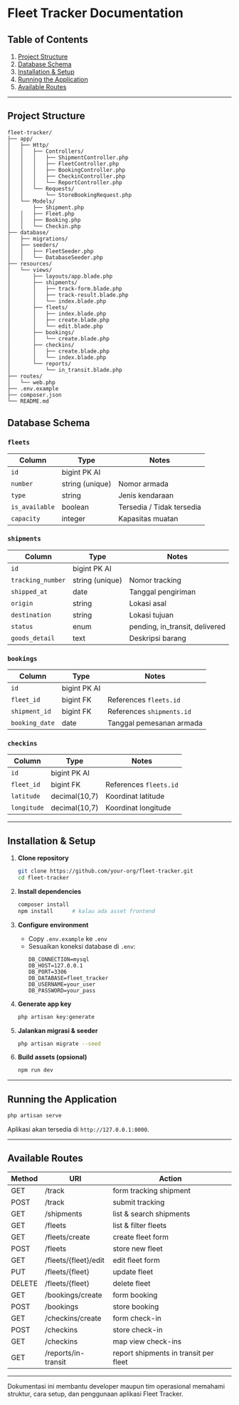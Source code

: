 # Fleet Tracker Documentation

## Table of Contents
1. [Project Structure](#project-structure)
2. [Database Schema](#database-schema)
3. [Installation & Setup](#installation--setup)
4. [Running the Application](#running-the-application)
5. [Available Routes](#available-routes)

---

## Project Structure
```
fleet-tracker/
├── app/
│   ├── Http/
│   │   ├── Controllers/
│   │   │   ├── ShipmentController.php
│   │   │   ├── FleetController.php
│   │   │   ├── BookingController.php
│   │   │   ├── CheckinController.php
│   │   │   └── ReportController.php
│   │   └── Requests/
│   │       └── StoreBookingRequest.php
│   └── Models/
│       ├── Shipment.php
│   │   ├── Fleet.php
│   │   ├── Booking.php
│   │   └── Checkin.php
├── database/
│   ├── migrations/
│   ├── seeders/
│   │   ├── FleetSeeder.php
│   │   └── DatabaseSeeder.php
├── resources/
│   └── views/
│       ├── layouts/app.blade.php
│       ├── shipments/
│       │   ├── track-form.blade.php
│       │   ├── track-result.blade.php
│       │   └── index.blade.php
│       ├── fleets/
│       │   ├── index.blade.php
│       │   ├── create.blade.php
│       │   └── edit.blade.php
│       ├── bookings/
│       │   └── create.blade.php
│       ├── checkins/
│       │   ├── create.blade.php
│       │   └── index.blade.php
│       └── reports/
│           └── in_transit.blade.php
├── routes/
│   └── web.php
├── .env.example
├── composer.json
└── README.md
```

## Database Schema

### `fleets`
| Column        | Type             | Notes                     |
|---------------|------------------|---------------------------|
| `id`          | bigint PK AI     |                           |
| `number`      | string (unique)  | Nomor armada              |
| `type`        | string           | Jenis kendaraan           |
| `is_available`| boolean          | Tersedia / Tidak tersedia|
| `capacity`    | integer          | Kapasitas muatan          |

### `shipments`
| Column            | Type                | Notes                      |
|-------------------|---------------------|----------------------------|
| `id`              | bigint PK AI        |                            |
| `tracking_number` | string (unique)     | Nomor tracking             |
| `shipped_at`      | date                | Tanggal pengiriman         |
| `origin`          | string              | Lokasi asal                |
| `destination`     | string              | Lokasi tujuan              |
| `status`          | enum                | pending, in_transit, delivered |
| `goods_detail`    | text                | Deskripsi barang           |

### `bookings`
| Column         | Type         | Notes                           |
|----------------|--------------|---------------------------------|
| `id`           | bigint PK AI |                                 |
| `fleet_id`     | bigint FK    | References `fleets.id`          |
| `shipment_id`  | bigint FK    | References `shipments.id`       |
| `booking_date` | date         | Tanggal pemesanan armada        |

### `checkins`
| Column      | Type         | Notes                           |
|-------------|--------------|---------------------------------|
| `id`        | bigint PK AI |                                 |
| `fleet_id`  | bigint FK    | References `fleets.id`          |
| `latitude`  | decimal(10,7)| Koordinat latitude              |
| `longitude` | decimal(10,7)| Koordinat longitude             |

---

## Installation & Setup

1. **Clone repository**
   ```bash
   git clone https://github.com/your-org/fleet-tracker.git
   cd fleet-tracker
   ```

2. **Install dependencies**
   ```bash
   composer install
   npm install      # kalau ada asset frontend
   ```

3. **Configure environment**
   - Copy `.env.example` ke `.env`
   - Sesuaikan koneksi database di `.env`:
     ```dotenv
     DB_CONNECTION=mysql
     DB_HOST=127.0.0.1
     DB_PORT=3306
     DB_DATABASE=fleet_tracker
     DB_USERNAME=your_user
     DB_PASSWORD=your_pass
     ```

4. **Generate app key**
   ```bash
   php artisan key:generate
   ```

5. **Jalankan migrasi & seeder**
   ```bash
   php artisan migrate --seed
   ```

6. **Build assets (opsional)**
   ```bash
   npm run dev
   ```

---

## Running the Application

```bash
php artisan serve
```

Aplikasi akan tersedia di `http://127.0.0.1:8000`.

---

## Available Routes

| Method | URI                      | Action                              |
|--------|--------------------------|-------------------------------------|
| GET    | /track                   | form tracking shipment              |
| POST   | /track                   | submit tracking                     |
| GET    | /shipments               | list & search shipments             |
| GET    | /fleets                  | list & filter fleets                |
| GET    | /fleets/create           | create fleet form                   |
| POST   | /fleets                  | store new fleet                     |
| GET    | /fleets/{fleet}/edit     | edit fleet form                     |
| PUT    | /fleets/{fleet}          | update fleet                        |
| DELETE | /fleets/{fleet}          | delete fleet                        |
| GET    | /bookings/create         | form booking                        |
| POST   | /bookings                | store booking                       |
| GET    | /checkins/create         | form check-in                       |
| POST   | /checkins                | store check-in                      |
| GET    | /checkins                | map view check-ins                  |
| GET    | /reports/in-transit      | report shipments in transit per fleet|

---

Dokumentasi ini membantu developer maupun tim operasional memahami struktur, cara setup, dan penggunaan aplikasi Fleet Tracker. 

